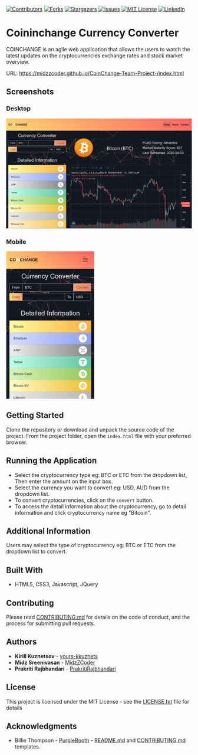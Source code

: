 [![Contributors][contributors-shield]][contributors-url] [![Forks][forks-shield]][forks-url] [![Stargazers][stars-shield]][stars-url] [![Issues][issues-shield]][issues-url] [![MIT License][license-shield]][license-url] [![LinkedIn][linkedin-shield]][linkedin-url]

# Coininchange Currency Converter

COINCHANGE is an agile web application that allows the users to watch the latest updates on the cryptocurrencies exchange rates and stock market overview.

URL: https://midzzcoder.github.io/CoinChange-Team-Project-/index.html

## Screenshots

### Desktop

<img src="./assets/img/desktop.PNG" alt=" Coininchange desktop screenshot"/>

### Mobile

<img src="./assets/img/mobile.PNG" height="400" alt=" Coininchange mobile screenshot"/>

## Getting Started

Clone the repository or download and unpack the source code of the project. From the project folder, open the `index.html` file with your preferred browser.

## Running the Application

- Select the cryptocurrency type eg: BTC or ETC from the dropdown list, Then enter the amount on the input box.
- Select the currency you want to convert eg: USD, AUD from the dropdown list.
- To convert cryptocurrencies, click on the `convert` button.
- To access the detail information about the cryptocurrency, go to detail information and click cryptocurrency name eg "Bitcoin".

## Additional Information

Users may select the type of cryptocurrency eg: BTC or ETC from the dropdown list to convert.

## Built With

- HTML5, CSS3, Javascript, JQuery

## Contributing

Please read [CONTRIBUTING.md](https://github.com/yours-kkuznets/Random-Password-Generator/blob/master/CONTRIBUTING.md) for details on the code of conduct, and the process for submitting pull requests.

## Authors

- **Kirill Kuznetsov** - [yours-kkuznets](https://github.com/yours-kkuznets)
- **Midz Sreenivasan** - [MidzZCoder](https://github.com/MidzZCoder)
- **Prakriti Rajbhandari** - [PrakritiRajbhandari](https://github.com/PrakritiRajbhandari)

## License

This project is licensed under the MIT License - see the [LICENSE.txt](https://github.com/yours-kkuznets/Random-Password-Generator/blob/master/LICENSE.txt) file for details

## Acknowledgments

- Billie Thompson - [PurpleBooth](https://gist.github.com/PurpleBooth) - [README.md](https://gist.github.com/PurpleBooth/109311bb0361f32d87a2) and [CONTRIBUTING.md](https://gist.github.com/PurpleBooth/b24679402957c63ec426) templates.

[contributors-shield]: https://img.shields.io/github/contributors/yours-kkuznets/Currency-Exchange.svg?style=flat-square
[contributors-url]: https://github.com/yours-kkuznets/Currency-Exchange/graphs/contributors
[forks-shield]: https://img.shields.io/github/forks/yours-kkuznets/Currency-Exchange.svg?style=flat-square
[forks-url]: https://github.com/othneildrew/yours-kkuznets/Currency-Exchange/network/members
[stars-shield]: https://img.shields.io/github/stars/yours-kkuznets/Currency-Exchange.svg?style=flat-square
[stars-url]: https://github.com/yours-kkuznets/Currency-Exchange/stargazers
[issues-shield]: https://img.shields.io/github/issues/yours-kkuznets/Currency-Exchange.svg?style=flat-square
[issues-url]: https://github.com/yours-kkuznets/Currency-Exchange/issues
[license-shield]: https://img.shields.io/github/license/yours-kkuznets/Currency-Exchange.svg?style=flat-square
[license-url]: https://github.com/yours-kkuznets/Currency-Exchanger/blob/master/LICENSE.txt
[linkedin-shield]: https://img.shields.io/badge/-LinkedIn-black.svg?style=flat-square&logo=linkedin&colorB=555
[linkedin-url]: https://linkedin.com/in/yourskkuznets
